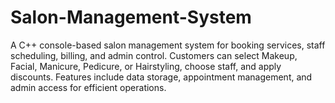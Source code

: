 # Salon-Management-System
A C++ console-based salon management system for booking services, staff scheduling, billing, and admin control. Customers can select Makeup, Facial, Manicure, Pedicure, or Hairstyling, choose staff, and apply discounts. Features include data storage, appointment management, and admin access for efficient operations.
